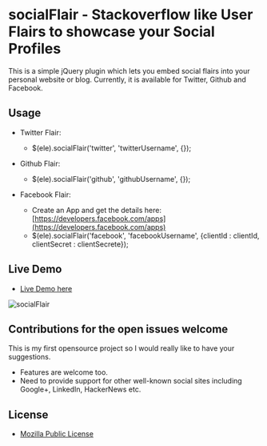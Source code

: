 # socialFlair - Stackoverflow like User Flairs to showcase your Social Profiles

This is a simple jQuery plugin which lets you embed social flairs into your personal website or blog. Currently, it is available for Twitter, Github and Facebook.  


## Usage
* Twitter Flair: 
  * $(ele).socialFlair('twitter', 'twitterUsername', {});

* Github Flair: 
  * $(ele).socialFlair('github', 'githubUsername', {});

* Facebook Flair:
  * Create an App and get the details here: [https://developers.facebook.com/apps](https://developers.facebook.com/apps)
  * $(ele).socialFlair('facebook', 'facebookUsername', {clientId : clientId, clientSecret : clientSecrete});

## Live Demo
 * [Live Demo here](http://jsfiddle.net/codef0rmer/wzpNB/embedded/result/)

 ![socialFlair](https://lh5.googleusercontent.com/-zt0PEhrhQhQ/T6AmTVx6prI/AAAAAAAAA58/KABJLr23bZY/s229/socialflair.gif)


## Contributions for the open issues welcome

This is my first opensource project so I would really like to have your suggestions.  
* Features are welcome too. 
* Need to provide support for other well-known social sites including Google+, LinkedIn, HackerNews etc. 


## License
* [Mozilla Public License](http://www.mozilla.org/MPL/)
